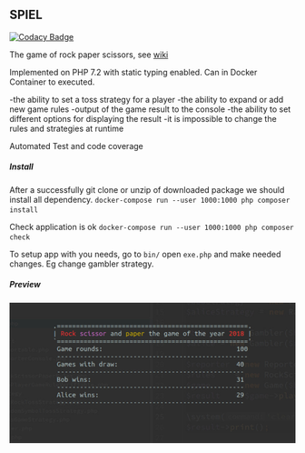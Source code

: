 ## SPIEL ##

[![Codacy Badge](https://api.codacy.com/project/badge/Grade/1555e05591444433801a32de56489908)](https://app.codacy.com/app/olekhy/spiel?utm_source=github.com&utm_medium=referral&utm_content=olekhy/spiel&utm_campaign=Badge_Grade_Settings)

The game of rock paper scissors, see [wiki](https://en.wikipedia.org/wiki/Rock%E2%80%93paper%E2%80%93scissors)

Implemented on PHP 7.2 with static typing enabled. Can in Docker Container to executed.

 -the ability to set a toss strategy for a player
 -the ability to expand or add new game rules
 -output of the game result to the console
 -the ability to set different options for displaying the result
 -it is impossible to change the rules and strategies at runtime

Automated Test and code coverage

##### Install ##### 
After a successfully git clone or unzip of downloaded package we should install all dependency.
`docker-compose run --user 1000:1000 php composer install`  

Check application is ok
`docker-compose run --user 1000:1000 php composer check`

To setup app with you needs, go to `bin/` open `exe.php` and make needed changes. Eg change gambler strategy.

##### Preview #####

![preview](media/screen.jpg "Preview output")
